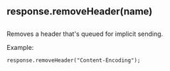 ## response.removeHeader(name)

## 

Removes a header that's queued for implicit sending.

Example:

    response.removeHeader("Content-Encoding");